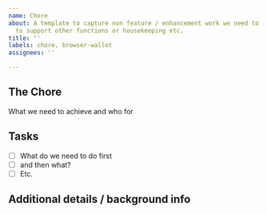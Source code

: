 ```yaml
---
name: Chore
about: A template to capture non feature / enhancement work we need to do like work
  to support other functions or housekeeping etc.
title: ''
labels: chore, browser-wallet
assignees: ''

---
```


## The Chore

What we need to achieve and who for

## Tasks

- [ ] What do we need to do first
- [ ] and then what?
- [ ] Etc.

## Additional details / background info
